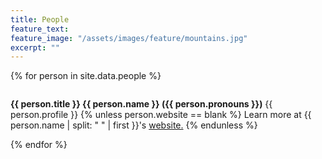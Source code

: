 ```yaml
---
title: People
feature_text:
feature_image: "/assets/images/feature/mountains.jpg"
excerpt: ""
---
```


<!-- {% include figure.html image="/assets/images/profile/Davenport.jpg" position="bottomleft" width="200" height="800" %}
<p style="font-size:18px;line-height: 22px; "> <b>Dr. Frances Davenport (she/her)</b> is an Assistant Professor of Civil and Environmental Engineering at CSU. She is interested in global climate change and its impacts, particularly with respect to extreme climate events and the hydrologic cycle. Frances received an undergraduate degree in Engineering Sciences from Dartmouth College, after which she worked as a surface water engineer in Denver, CO before pursuing her Ph.D. in Earth System Science from Stanford University. She was then a postdoc in CSU’s Department of Atmospheric Science before joining the department of Civil and Environmental Engineering. In her free time, Frances enjoys spending time with her husband, daughter, and dog, riding one of her many bikes around Fort Collins or on the surrounding trails, working in her garden, skiing, or floating down a river.</p>

{% include figure.html image="/assets/images/profile/Keeney.png" position="bottomleft" width="200" height="800" %}
<p style="font-size:18px;line-height: 22px; "> <b>Nicole Keeney (she/her)</b> is a PhD student interested in climate change and its broader impacts on the earth system and human society, particularly from a computational lens. She has a bachelor's degree in Atmospheric Science from UC Berkeley and has worked in climate-related research in a number of different fields, including cryospheric sciences and public health. Nicole also worked as a developer for a cloud-based climate data analytics platform for supporting climate adaptation in California's energy sector. Outside of work, Nicole likes to disconnect from her computer and spend time being active: she loves to bike around town, hike in the beautiful Colorado mountains, and salsa dance. She's also an avid reader. Learn more about Nicole at her <a href="https://nicolekeeney.com/" target="_blank">website</a>.</p>

{% include figure.html image="/assets/images/profile/Talbot.jpg" position="bottomleft" width="200" height="800" %}
<p style="font-size:18px;line-height: 22px; "><b>Mike Talbot</b> is a PhD student in the Hydrologic Sciences & Engineering program at CSU. His research interests span the intersections between climate change, hydrology, flood mitigation, and data science. Mike received his bachelor's degree in Biosystems and Agricultural Engineering and his master's degree in Bioproducts and Biosystems Engineering from the University of Minnesota in 2009 and 2019, respectively. From 2013 to 2023, he worked as a water resources engineering consultant performing watershed planning, floodplain management, and storm water modeling across the midwestern US and eastern Canada. Mike also enjoys cross-country skiing, hiking, wrestling his dogs, playing guitar too loudly, and (responsibly) biking between Fort Collins' myriad breweries and distilleries. Learn more about Mike at his <a href="https://miketalbot.io/" target="_blank">website</a>.</p> -->

{% for person in site.data.people %}
<div class="col-12">
    <div class="card mb-3">
        <div class="row g-0">
            <div class="col-md-3">
                <img src="{{ person.photo }}" class="img-fluid" alt="">
            </div>
            <div class="col-md-9">
                <div class="card-body profile-body">
                    <p class="card-text profile-text" style="line-height: normal"><b>{{ person.title }} {{ person.name }} ({{ person.pronouns }})</b> {{ person.profile }} {% unless person.website == blank %} Learn more at {{ person.name | split: " " | first }}'s  <a href="{{ person.website }}" target="_blank">website.</a> {% endunless %}</p>
                </div>
            </div>
        </div>
    </div>
</div>
{% endfor %}